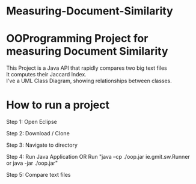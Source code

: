 # Measuring-Document-Similarity
# OOProgramming Project for measuring Document Similarity
This Project is a Java API that rapidly compares two big text files   
It computes their Jaccard Index.   
I've a UML Class Diagram, showing relationships between classes.

# How to run a project
Step 1: Open Eclipse 

Step 2: Download / Clone 

Step 3: Navigate to directory 

Step 4: Run Java Application OR Run "java –cp ./oop.jar ie.gmit.sw.Runner or java -jar ./oop.jar"

Step 5: Compare text files
